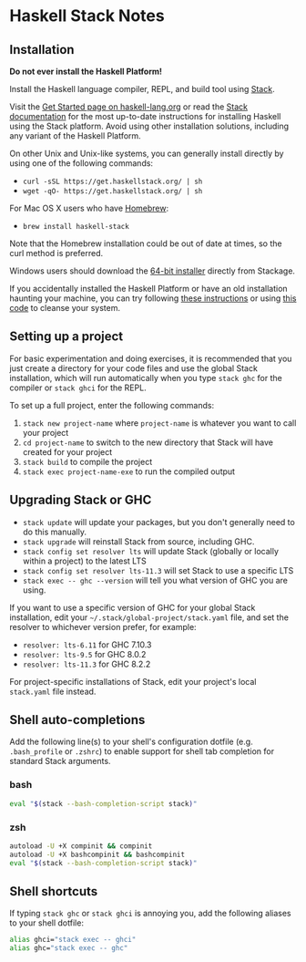 # Haskell Stack Notes

## Installation

**Do not ever install the Haskell Platform!**

Install the Haskell language compiler, REPL, and build tool using [Stack](https://docs.haskellstack.org/en/stable/README/).

Visit the [Get Started page on haskell-lang.org](https://haskell-lang.org/get-started) or read the [Stack documentation](https://docs.haskellstack.org/en/stable/README/) for the most up-to-date instructions for installing Haskell using the Stack platform. Avoid using other installation solutions, including any variant of the Haskell Platform.

On other Unix and Unix-like systems, you can generally install directly by using one of the following commands:

- `curl -sSL https://get.haskellstack.org/ | sh`
- `wget -qO- https://get.haskellstack.org/ | sh`

For Mac OS X users who have [Homebrew](http://brew.sh/):

- `brew install haskell-stack`

Note that the Homebrew installation could be out of date at times, so the curl method is preferred.

Windows users should download the [64-bit installer](https://www.stackage.org/stack/windows-x86_64-installer) directly from Stackage.

If you accidentally installed the Haskell Platform or have an old installation haunting your machine, you can try following [these instructions](https://mail.haskell.org/pipermail/haskell-cafe/2011-March/090170.html) or using [this code](https://gist.github.com/steakknife/3775443) to cleanse your system.

## Setting up a project

For basic experimentation and doing exercises, it is recommended that you just create a directory for your code files and use the global Stack installation, which will run automatically when you type `stack ghc` for the compiler or `stack ghci` for the REPL.

To set up a full project, enter the following commands:

1. `stack new project-name` where `project-name` is whatever you want to call your project
2. `cd project-name` to switch to the new directory that Stack will have created for your project
3. `stack build` to compile the project
4. `stack exec project-name-exe` to run the compiled output

## Upgrading Stack or GHC

- `stack update` will update your packages, but you don't generally need to do this manually.
- `stack upgrade` will reinstall Stack from source, including GHC.
- `stack config set resolver lts` will update Stack (globally or locally within a project) to the latest LTS
- `stack config set resolver lts-11.3` will set Stack to use a specific LTS
- `stack exec -- ghc --version` will tell you what version of GHC you are using.

If you want to use a specific version of GHC for your global Stack installation, edit your `~/.stack/global-project/stack.yaml` file, and set the resolver to whichever version prefer, for example:

- `resolver: lts-6.11` for GHC 7.10.3
- `resolver: lts-9.5` for GHC 8.0.2
- `resolver: lts-11.3` for GHC 8.2.2

For project-specific installations of Stack, edit your project's local `stack.yaml` file instead.

## Shell auto-completions

Add the following line(s) to your shell's configuration dotfile (e.g. `.bash_profile` or `.zshrc`) to enable support for shell tab completion for standard Stack arguments.

### bash

```sh
eval "$(stack --bash-completion-script stack)"
```

### zsh

```sh
autoload -U +X compinit && compinit
autoload -U +X bashcompinit && bashcompinit
eval "$(stack --bash-completion-script stack)"
```

## Shell shortcuts

If typing `stack ghc` or `stack ghci` is annoying you, add the following aliases to your shell dotfile:

```sh
alias ghci="stack exec -- ghci"
alias ghc="stack exec -- ghc"
```
